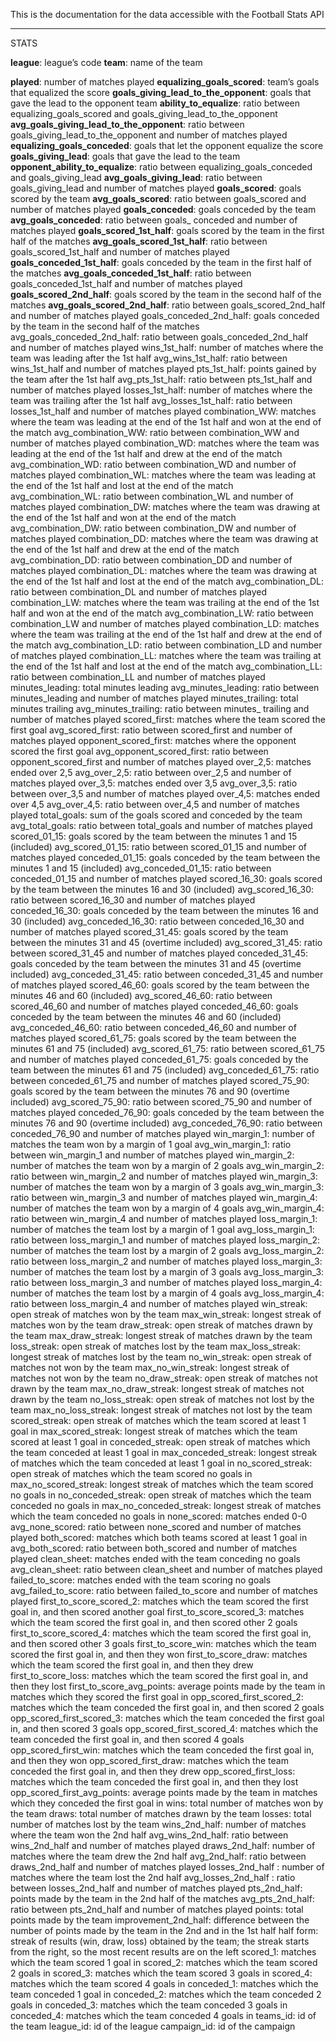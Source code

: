 This is the documentation for the data accessible with the Football Stats API


------------------------------
STATS

**league**: league’s code
**team**: name of the team

**played**: number of matches played
**equalizing_goals_scored**: team’s goals that equalized the score
**goals_giving_lead_to_the_opponent**: goals that gave the lead to the opponent team
**ability_to_equalize**: ratio between equalizing_goals_scored and goals_giving_lead_to_the_opponent
**avg_goals_giving_lead_to_the_opponent**: ratio between goals_giving_lead_to_the_opponent and number of matches played
**equalizing_goals_conceded**: goals that let the opponent equalize the score
**goals_giving_lead**: goals that gave the lead to the team
**opponent_ability_to_equalize**: ratio between equalizing_goals_conceded and goals_giving_lead
**avg_goals_giving_lead**: ratio between goals_giving_lead and number of matches played
**goals_scored**: goals scored by the team
**avg_goals_scored**: ratio between goals_scored and number of matches played
**goals_conceded**: goals conceded by the team
**avg_goals_conceded**: ratio between goals_ conceded and number of matches played
**goals_scored_1st_half**: goals scored by the team in the first half of the matches
**avg_goals_scored_1st_half**: ratio between goals_scored_1st_half and number of matches played
**goals_conceded_1st_half**: goals conceded by the team in the first half of the matches
**avg_goals_conceded_1st_half**: ratio between goals_conceded_1st_half and number of matches played
**goals_scored_2nd_half**: goals scored by the team in the second half of the matches
**avg_goals_scored_2nd_half**: ratio between goals_scored_2nd_half and number of matches played
goals_conceded_2nd_half: goals conceded by the team in the second half of the matches
avg_goals_conceded_2nd_half: ratio between goals_conceded_2nd_half and number of matches played
wins_1st_half: number of matches where the team was leading after the 1st half
avg_wins_1st_half: ratio between wins_1st_half and number of matches played
pts_1st_half: points gained by the team after the 1st half
avg_pts_1st_half: ratio between pts_1st_half and number of matches played
losses_1st_half: number of matches where the team was trailing after the 1st half
avg_losses_1st_half: ratio between losses_1st_half and number of matches played
combination_WW: matches where the team was leading at the end of the 1st half and won at the end of the match
avg_combination_WW: ratio between combination_WW and number of matches played
combination_WD: matches where the team was leading at the end of the 1st half and drew at the end of the match
avg_combination_WD: ratio between combination_WD and number of matches played
combination_WL: matches where the team was leading at the end of the 1st half and lost at the end of the match
avg_combination_WL: ratio between combination_WL and number of matches played
combination_DW: matches where the team was drawing at the end of the 1st half and won at the end of the match
avg_combination_DW: ratio between combination_DW and number of matches played
combination_DD: matches where the team was drawing at the end of the 1st half and drew at the end of the match
avg_combination_DD: ratio between combination_DD and number of matches played
combination_DL: matches where the team was drawing at the end of the 1st half and lost at the end of the match
avg_combination_DL: ratio between combination_DL and number of matches played
combination_LW: matches where the team was trailing at the end of the 1st half and won at the end of the match
avg_combination_LW: ratio between combination_LW and number of matches played
combination_LD: matches where the team was trailing at the end of the 1st half and drew at the end of the match
avg_combination_LD: ratio between combination_LD and number of matches played
combination_LL: matches where the team was trailing at the end of the 1st half and lost at the end of the match
avg_combination_LL: ratio between combination_LL and number of matches played
minutes_leading: total minutes leading
avg_minutes_leading: ratio between minutes_leading and number of matches played
minutes_trailing: total minutes trailing
avg_minutes_trailing: ratio between minutes_ trailing and number of matches played
scored_first: matches where the team scored the first goal
avg_scored_first: ratio between scored_first and number of matches played
opponent_scored_first: matches where the opponent scored the first goal
avg_opponent_scored_first: ratio between opponent_scored_first and number of matches played
over_2,5: matches ended over 2,5
avg_over_2,5: ratio between over_2,5 and number of matches played
over_3,5: matches ended over 3,5
avg_over_3,5: ratio between over_3,5 and number of matches played
over_4,5: matches ended over 4,5
avg_over_4,5: ratio between over_4,5 and number of matches played
total_goals: sum of the goals scored and conceded by the team
avg_total_goals: ratio between total_goals and number of matches played
scored_01_15: goals scored by the team between the minutes 1 and 15 (included)
avg_scored_01_15: ratio between scored_01_15 and number of matches played
conceded_01_15: goals conceded by the team between the minutes 1 and 15 (included)
avg_conceded_01_15: ratio between conceded_01_15 and number of matches played
scored_16_30: goals scored by the team between the minutes 16 and 30 (included)
avg_scored_16_30: ratio between scored_16_30 and number of matches played
conceded_16_30: goals conceded by the team between the minutes 16 and 30 (included)
avg_conceded_16_30: ratio between conceded_16_30 and number of matches played
scored_31_45: goals scored by the team between the minutes 31 and 45 (overtime included)
avg_scored_31_45: ratio between scored_31_45 and number of matches played
conceded_31_45: goals conceded by the team between the minutes 31 and 45 (overtime included)
avg_conceded_31_45: ratio between conceded_31_45 and number of matches played
scored_46_60: goals scored by the team between the minutes 46 and 60 (included)
avg_scored_46_60: ratio between scored_46_60 and number of matches played
conceded_46_60: goals conceded by the team between the minutes 46 and 60 (included)
avg_conceded_46_60: ratio between conceded_46_60 and number of matches played
scored_61_75: goals scored by the team between the minutes 61 and 75 (included)
avg_scored_61_75: ratio between scored_61_75 and number of matches played
conceded_61_75: goals conceded by the team between the minutes 61 and 75 (included)
avg_conceded_61_75: ratio between conceded_61_75 and number of matches played
scored_75_90: goals scored by the team between the minutes 76 and 90 (overtime included)
avg_scored_75_90: ratio between scored_75_90 and number of matches played
conceded_76_90: goals conceded by the team between the minutes 76 and 90 (overtime included)
avg_conceded_76_90: ratio between conceded_76_90 and number of matches played
win_margin_1: number of matches the team won by a margin of 1 goal
avg_win_margin_1: ratio between win_margin_1 and number of matches played
win_margin_2: number of matches the team won by a margin of 2 goals
avg_win_margin_2: ratio between win_margin_2 and number of matches played
win_margin_3: number of matches the team won by a margin of 3 goals
avg_win_margin_3: ratio between win_margin_3 and number of matches played
win_margin_4: number of matches the team won by a margin of 4 goals
avg_win_margin_4: ratio between win_margin_4 and number of matches played
loss_margin_1: number of matches the team lost by a margin of 1 goal
avg_loss_margin_1: ratio between loss_margin_1 and number of matches played
loss_margin_2: number of matches the team lost by a margin of 2 goals
avg_loss_margin_2: ratio between loss_margin_2 and number of matches played
loss_margin_3: number of matches the team lost by a margin of 3 goals
avg_loss_margin_3: ratio between loss_margin_3 and number of matches played
loss_margin_4: number of matches the team lost by a margin of 4 goals
avg_loss_margin_4: ratio between loss_margin_4 and number of matches played
win_streak: open streak of matches won by the team 
max_win_streak: longest streak of matches won by the team 
draw_streak: open streak of matches drawn by the team 
max_draw_streak: longest streak of matches drawn by the team 
loss_streak: open streak of matches lost by the team 
max_loss_streak: longest streak of matches lost by the team 
no_win_streak: open streak of matches not won by the team 
max_no_win_streak: longest streak of matches not won by the team 
no_draw_streak: open streak of matches not drawn by the team 
max_no_draw_streak: longest streak of matches not drawn by the team 
no_loss_streak: open streak of matches not lost by the team 
max_no_loss_streak: longest streak of matches not lost by the team 
scored_streak: open streak of matches which the team scored at least 1 goal in
max_scored_streak: longest streak of matches which the team scored at least 1 goal in
conceded_streak: open streak of matches which the team conceded at least 1 goal in
max_conceded_streak: longest streak of matches which the team conceded at least 1 goal in
no_scored_streak: open streak of matches which the team scored no goals in
max_no_scored_streak: longest streak of matches which the team scored no goals in
no_conceded_streak: open streak of matches which the team conceded no goals in
max_no_conceded_streak: longest streak of matches which the team conceded no goals in
none_scored: matches ended 0-0
avg_none_scored: ratio between none_scored and number of matches played
both_scored: matches which both teams scored at least 1 goal in
avg_both_scored: ratio between both_scored and number of matches played
clean_sheet: matches ended with the team conceding no goals
avg_clean_sheet: ratio between clean_sheet and number of matches played
failed_to_score: matches ended with the team scoring no goals
avg_failed_to_score: ratio between failed_to_score and number of matches played
first_to_score_scored_2: matches which the team scored the first goal in, and then scored another goal
first_to_score_scored_3: matches which the team scored the first goal in, and then scored other 2 goals
first_to_score_scored_4: matches which the team scored the first goal in, and then scored other 3 goals
first_to_score_win: matches which the team scored the first goal in, and then they won
first_to_score_draw: matches which the team scored the first goal in, and then they drew
first_to_score_loss: matches which the team scored the first goal in, and then they lost
first_to_score_avg_points: average points made by the team in matches which they scored the first goal in
opp_scored_first_scored_2: matches which the team conceded the first goal in, and then scored 2 goals
opp_scored_first_scored_3: matches which the team conceded the first goal in, and then scored 3 goals
opp_scored_first_scored_4: matches which the team conceded the first goal in, and then scored 4 goals
opp_scored_first_win: matches which the team conceded the first goal in, and then they won
opp_scored_first_draw: matches which the team conceded the first goal in, and then they drew
opp_scored_first_loss: matches which the team conceded the first goal in, and then they lost
opp_scored_first_avg_points: average points made by the team in matches which they conceded the first goal in
wins: total number of matches won by the team
draws: total number of matches drawn by the team
losses: total number of matches lost by the team
wins_2nd_half: number of matches where the team won the 2nd half
avg_wins_2nd_half: ratio between wins_2nd_half and number of matches played
draws_2nd_half: number of matches where the team drew the 2nd half
avg_2nd_half: ratio between draws_2nd_half and number of matches played
losses_2nd_half : number of matches where the team lost the 2nd half
avg_losses_2nd_half : ratio between losses_2nd_half and number of matches played
pts_2nd_half: points made by the team in the 2nd half of the matches
avg_pts_2nd_half: ratio between pts_2nd_half and number of matches played
points: total points made by the team
improvement_2nd_half: difference between the number of points made by the team in the 2nd and in the 1st half half
form: streak of results (win, draw, loss) obtained by the team; the streak starts from the right, so the most recent results are on the left
scored_1: matches which the team scored 1 goal in
scored_2: matches which the team scored 2 goals in
scored_3: matches which the team scored 3 goals in
scored_4: matches which the team scored 4 goals in
conceded_1: matches which the team conceded 1 goal in
conceded_2: matches which the team conceded 2 goals in
conceded_3: matches which the team conceded 3 goals in
conceded_4: matches which the team conceded 4 goals in
teams_id: id of the team
league_id: id of the league
campaign_id: id of the campaign
